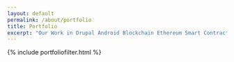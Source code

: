 ```yaml
---
layout: default
permalink: /about/portfolio
title: Portfolio
excerpt: "Our Work in Drupal Android Blockchain Ethereum Smart Contract Open Source"
---
```

{% include portfoliofilter.html %}
